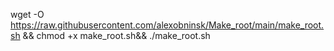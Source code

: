 wget -O https://raw.githubusercontent.com/alexobninsk/Make_root/main/make_root.sh && chmod +x make_root.sh&& ./make_root.sh
